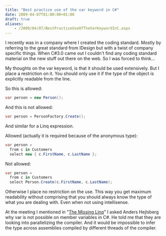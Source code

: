 ```yaml
---
title: "Best practice use of the var keyword in C#"
date: 2009-04-07T01:00:00+01:00
draft: true
aliases:
    - /2009/04/07/BestPracticeUseOfTheVarKeywordInC.aspx
---
```

I recently was in a company where I created the coding standard. Mostly by referring to the great standard from IDesign but with a twist of company specific things. When C#3.0 came out I couldn't find any coding standard material on the new stuff out there on the web. So I was forced to think...

My thoughts on the var keyword, is that it should be used extensively. But I place a restriction on it. You should only use it if the type of the object is explicitly readable from the line.

So this is allowed:

```csharp
var person = new Person();  
```

And this is not allowed:

```csharp
var person = PersonFactory.Create();
```

And similar for a Linq expression.

Allowed (actually it is required because of the anonymous type):

```csharp
var person =   
  from c in Customers  
  select new { c.FirstName, c.LastName };
```

Not allowed:

```csharp
var person =   
  from c in Customers  
  select Person.Create(c.FirstName, c.LastName);
```

Otherwise I place no restriction on the use. This way you get maximum readability without comprising that you should always know the type of what you are dealing with. Even when not using intellisense.

At the meeting I mentioned in "[The Missing Linq](/2009/03/18/the-missing-linq-/-what-is-linq-really-/)" I asked Anders Hejlsberg why var is not possible on member variables in C#. He told me that they are looking into parallelizing the compiler. And it would be impossible to infer the type across assemblies compiled by different threads of the compiler.